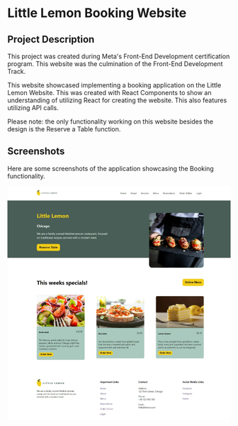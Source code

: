 # Little Lemon Booking Website

## Project Description
This project was created during Meta's Front-End Development certification program. This website was the culmination of the Front-End Development Track.

This website showcased implementing a booking application on the Little Lemon Website. This was created with React Components to show an understanding of utilizing React for creating the website. This also features utilizing API calls.

Please note: the only functionality working on this website besides the design is the Reserve a Table function.

## Screenshots
Here are some screenshots of the application showcasing the Booking functionality.

![little lemon website table booking](/src/images/github-cover.png)
